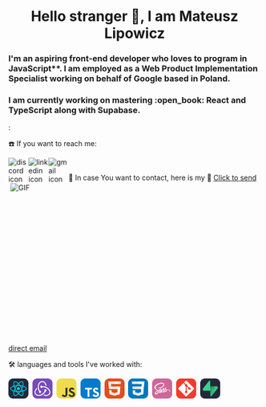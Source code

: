 <h1 align="center">Hello stranger 👀, I am Mateusz Lipowicz</h1> 

<h3>I'm an aspiring front-end developer who loves to program in JavaScript**. I am employed as a Web Product Implementation Specialist working on behalf of Google based in Poland.</h3>

<h3>I am currently working on mastering :open_book: React and TypeScript along with Supabase.</h3> :

:telephone: If you want to reach me:

<div>

<a href="https://discord.com/users/542077287449886724">
  <img align="left" alt="discord icon" width="40px" src="https://raw.githubusercontent.com/peterthehan/peterthehan/master/assets/discord.svg" />
</a>

<a href="https://www.linkedin.com/in/mateusz-lipowicz/">
  <img align="left" alt="linkedin icon" width="40px" src="https://raw.githubusercontent.com/peterthehan/peterthehan/master/assets/linkedin.svg" />
</a>
<a href="mailto:matlipowicz@gmail.com">
  <img align="left" alt="gmail icon" width="40px" src="https://github.com/gilbarbara/logos/blob/main/logos/google-gmail.svg" />
</a>

</div>

<br />
  <img align="right" alt="GIF" src="https://media.giphy.com/media/CuuSHzuc0O166MRfjt/giphy.gif" width="500" height="320" />

💼 In case You want to contact, here is my 📧 [Click to send direct email](mailto:matlipowicz@gmail.com) 
  
🛠️ languages and tools I've worked with:

<div>
  <img src="https://github.com/tandpfun/skill-icons/blob/main/icons/React-Dark.svg" title="React" alt="React" width="40" height="40"/>&nbsp;
  <img src="https://github.com/tandpfun/skill-icons/blob/main/icons/Redux.svg" title="Redux" alt="Redux" width="40" height="40"/>&nbsp;
  <img src="https://github.com/tandpfun/skill-icons/blob/main/icons/JavaScript.svg" title="JavaScript" alt="JavaScript" width="40" height="40"/>&nbsp;
  <img src="https://github.com/tandpfun/skill-icons/blob/main/icons/TypeScript.svg" title="TypeScript" alt="TypeScript" width="40" height="40"/>&nbsp;
  <img src="https://github.com/tandpfun/skill-icons/blob/main/icons/HTML.svg" title="HTML" alt="html" width="40" height="40"/>&nbsp;
  <img src="https://github.com/tandpfun/skill-icons/blob/main/icons/CSS.svg" title="CSS" alt="CSS" width="40" height="40"/>&nbsp;
  <img src="https://github.com/tandpfun/skill-icons/blob/main/icons/Sass.svg" title="SCSS" alt="SCSS" width="40" height="40"/>&nbsp;
  <img src="https://github.com/tandpfun/skill-icons/blob/main/icons/Git.svg" title="GIT" alt="GIT" width="40" height="40"/>&nbsp;
  <img src="https://github.com/tandpfun/skill-icons/blob/main/icons/Supabase-Dark.svg" title="Supabase" alt="Supabase" width="40" height="40"/>&nbsp;
</div>













